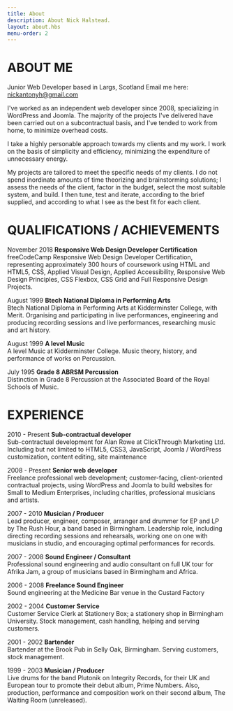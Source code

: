 ```yaml
---
title: About
description: About Nick Halstead.
layout: about.hbs
menu-order: 2
---
```


# ABOUT ME

Junior Web Developer based in Largs, Scotland 
Email me here: <nickantonyh@gmail.com>

I've worked as an independent web developer since 2008, specializing in WordPress
and Joomla. The majority of the projects I've delivered have been carried out on a subcontractual
basis, and I've tended to work from home, to minimize overhead costs. 

I take a highly personable approach towards my clients and my work. I work on the basis of
simplicity and efficiency, minimizing the expenditure of unnecessary energy.  

My projects are tailored to meet the specific needs of my clients. I do not spend inordinate amounts
of time theorizing and brainstorming solutions; I assess the needs of the client, factor in the budget, select the most
suitable system, and build. I then tune, test and iterate, according to the brief supplied, and according to what I see as
the best fit for each client.

# QUALIFICATIONS / ACHIEVEMENTS

November 2018 **Responsive Web Design Developer Certification**  
freeCodeCamp Responsive Web Design Developer Certification, representing
approximately 300 hours of coursework using HTML and HTML5, CSS, Applied Visual
Design, Applied Accessibility, Responsive Web Design Principles, CSS Flexbox, CSS
Grid and Full Responsive Design Projects.

August 1999 **Btech National Diploma in Performing Arts**  
Btech National Diploma in Performing Arts at Kidderminster College, with Merit.
Organising and participating in live performances, engineering and producing recording
sessions and live performances, researching music and art history.

August 1999 **A level Music**  
A level Music at Kidderminster College. Music theory, history, and performance of works
on Percussion.

July 1995 **Grade 8 ABRSM Percussion**  
Distinction in Grade 8 Percussion at the Associated Board of the Royal Schools of Music.

# EXPERIENCE

2010 - Present **Sub-contractual developer**  
Sub-contractual development for Alan Rowe at ClickThrough Marketing Ltd. Including
but not limited to HTML5, CSS3, JavaScript, Joomla / WordPress customization, content
editing, site maintenance

2008 - Present **Senior web developer**  
Freelance professional web development; customer-facing, client-oriented contractual
projects, using WordPress and Joomla to build websites for Small to Medium Enterprises,
including charities, professional musicians and artists.

2007 - 2010 **Musician / Producer**  
Lead producer, engineer, composer, arranger and drummer for EP and LP by The Rush
Hour, a band based in Birmingham. Leadership role, including directing recording
sessions and rehearsals, working one on one with musicians in studio, and encouraging
optimal performances for records.

2007 - 2008 **Sound Engineer / Consultant**  
Professional sound engineering and audio consultant on full UK tour for Afrika Jam, a
group of musicians based in Birmingham and Africa.

2006 - 2008 **Freelance Sound Engineer**  
Sound engineering at the Medicine Bar venue in the Custard Factory

2002 - 2004 **Customer Service**  
Customer Service Clerk at Stationery Box; a stationery shop in Birmingham University.
Stock management, cash handling, helping and serving customers.

2001 - 2002 **Bartender**  
Bartender at the Brook Pub in Selly Oak, Birmingham. Serving customers, stock
management.

1999 - 2003 **Musician / Producer**  
Live drums for the band Plutonik on Integrity Records, for their UK and European tour to
promote their debut album, Prime Numbers. Also, production, performance and
composition work on their second album, The Waiting Room (unreleased).
